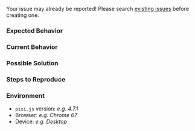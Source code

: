 <!-- See CONTRIBUTING.md for guidelines on reporting issues. Delete any lines as needed.-->

Your issue may already be reported! Please search [existing issues](../) before creating one.

<!-- Bug Report (delete if not applicable) -->

### Expected Behavior

### Current Behavior

### Possible Solution

### Steps to Reproduce

### Environment

- `pixi.js` version: _e.g. 4.7.1_
- Browser: _e.g. Chrome 67_
- Device: _e.g. Desktop_
